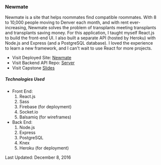 ### Newmate
Newmate is a site that helps roommates find compatible roommates. With 8 to 10,000 people moving to Denver each month, and with rent ever-increasing, Newmate solves the problem of transplants meeting transplants and transplants saving money. For this application, I taught myself React.js to build the front-end UI. I also built a separate API (hosted by Heroku) with Node.js and Express (and a PostgreSQL database). I loved the experience to learn a new framework, and I can't wait to use React for more projects.

- Visit Deployed Site: [Newmate](http://bit.ly/newmate_me)
- Visit Backend API Repo: [Server](http://github.com/newmate-server)
- Visit Capstone [Slides](http://bit.ly/newmate_slides)

##### Technologies Used
- Front End:
  1. React.js
  1. Sass
  1. Firebase (for deployment)
  1. Socket.io
  1. Balsamiq (for wireframes)
- Back End:
  1. Node.js
  1. Express
  1. PostgreSQL
  1. Knex
  1. Heroku (for deployment)

Last Updated: December 8, 2016
